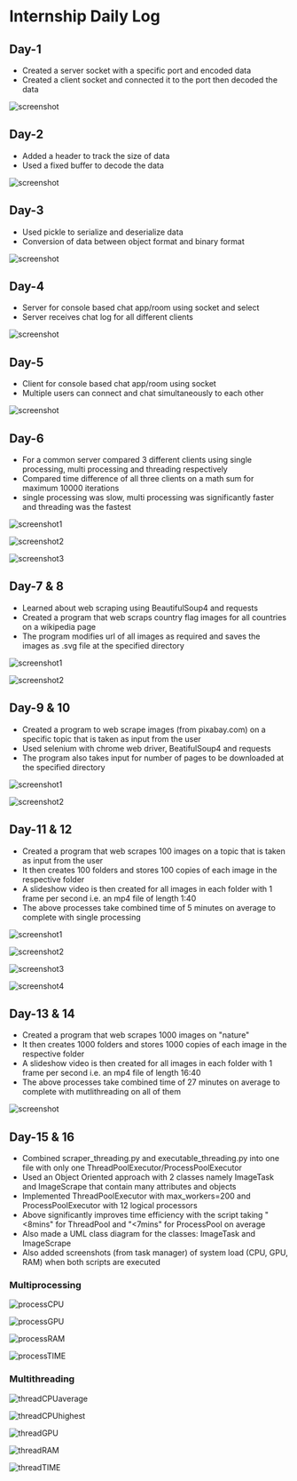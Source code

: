 
# Internship Daily Log

## Day-1

- Created a server socket with a specific port and encoded data
- Created a client socket and connected it to the port then decoded the data

![screenshot](Day-1/screenshot.png)

## Day-2

- Added a header to track the size of data
- Used a fixed buffer to decode the data

![screenshot](Day-2/screenshot.png)

## Day-3

- Used pickle to serialize and deserialize data
- Conversion of data between object format and binary format

![screenshot](Day-3/screenshot.png)

## Day-4

- Server for console based chat app/room using socket and select
- Server receives chat log for all different clients

![screenshot](Day-4/screenshot.png)

## Day-5

- Client for console based chat app/room using socket
- Multiple users can connect and chat simultaneously to each other

![screenshot](Day-5/screenshot.png)

## Day-6

- For a common server compared 3 different clients using single processing, multi processing and threading respectively
- Compared time difference of all three clients on a math sum for maximum 10000 iterations
- single processing was slow, multi processing was significantly faster and threading was the fastest

![screenshot1](Day-6/Screenshots/screenshot1.png)

![screenshot2](Day-6/Screenshots/screenshot2.png)

![screenshot3](Day-6/Screenshots/screenshot3.png)

## Day-7 & 8

- Learned about web scraping using BeautifulSoup4 and requests
- Created a program that web scraps country flag images for all countries on a wikipedia page
- The program modifies url of all images as required and saves the images as .svg file at the specified directory

![screenshot1](Day-7,8/Screenshots/screenshot1.png)

![screenshot2](Day-7,8/Screenshots/screenshot2.png)

## Day-9 & 10

- Created a program to web scrape images (from pixabay.com) on a specific topic that is taken as input from the user
- Used selenium with chrome web driver, BeatifulSoup4 and requests
- The program also takes input for number of pages to be downloaded at the specified directory

![screenshot1](Day-9,10/Screenshots/screenshot1.png)

![screenshot2](Day-9,10/Screenshots/screenshot2.png)

## Day-11 & 12

- Created a program that web scrapes 100 images on a topic that is taken as input from the user
- It then creates 100 folders and stores 100 copies of each image in the respective folder
- A slideshow video is then created for all images in each folder with 1 frame per second i.e. an mp4 file of length 1:40
- The above processes take combined time of 5 minutes on average to complete with single processing

![screenshot1](Day-11,12/Screenshots/screenshot1.png)

![screenshot2](Day-11,12/Screenshots/screenshot2.png)

![screenshot3](Day-11,12/Screenshots/screenshot3.png)

![screenshot4](Day-11,12/Screenshots/screenshot4.png)

## Day-13 & 14

- Created a program that web scrapes 1000 images on "nature"
- It then creates 1000 folders and stores 1000 copies of each image in the respective folder
- A slideshow video is then created for all images in each folder with 1 frame per second i.e. an mp4 file of length 16:40 
- The above processes take combined time of 27 minutes on average to complete with mutlithreading on all of them

![screenshot](Day-13,14/screenshot.png)

## Day-15 & 16

- Combined scraper_threading.py and executable_threading.py into one file with only one ThreadPoolExecutor/ProcessPoolExecutor
- Used an Object Oriented approach with 2 classes namely ImageTask and ImageScrape that contain many attributes and objects 
- Implemented ThreadPoolExecutor with max_workers=200 and ProcessPoolExecutor with 12 logical processors 
- Above significantly improves time efficiency with the script taking "<8mins" for ThreadPool and "<7mins" for ProcessPool on average
- Also made a UML class diagram for the classes: ImageTask and ImageScrape
- Also added screenshots (from task manager) of system load (CPU, GPU, RAM) when both scripts are executed

### Multiprocessing

![processCPU](Day-15,16/Screenshots/processCPU.png)

![processGPU](Day-15,16/Screenshots/processGPU.png)

![processRAM](Day-15,16/Screenshots/processRAM.png)

![processTIME](Day-15,16/Screenshots/processTIME.png)

### Multithreading

![threadCPUaverage](Day-15,16/Screenshots/threadCPUaverage.png)

![threadCPUhighest](Day-15,16/Screenshots/threadCPUhighest.png)

![threadGPU](Day-15,16/Screenshots/threadGPU.png)

![threadRAM](Day-15,16/Screenshots/threadRAM.png)

![threadTIME](Day-15,16/Screenshots/threadTIME.png)